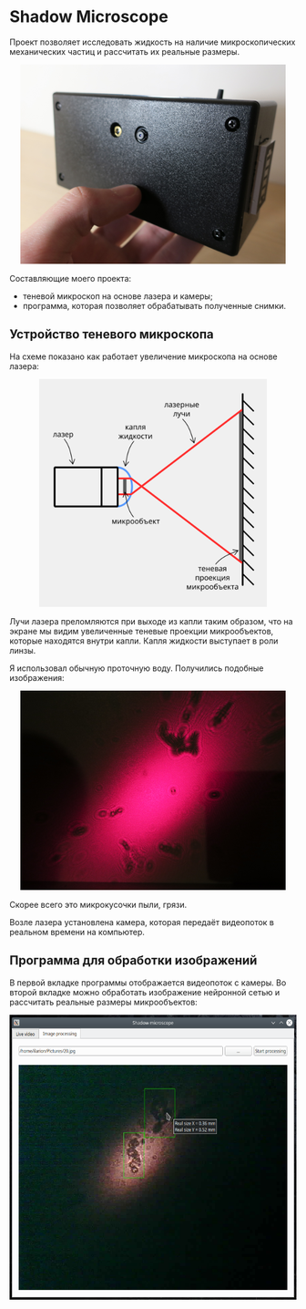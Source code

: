 # Shadow Microscope

Проект позволяет исследовать жидкость на наличие микроскопических механических частиц и рассчитать их реальные размеры.

<p align="center">
	<img src="./readme-imgs/photo1.png" height="350px"/>
</p>

Составляющие моего проекта:

- теневой микроскоп на основе лазера и камеры;
- программа, которая позволяет обрабатывать полученные снимки.

## Устройство теневого микроскопа

На схеме показано как работает увеличение микроскопа на основе лазера:

<p align="center">
	<img src="./readme-imgs/schema.png" height="400px"/>
</p>

Лучи лазера преломляются при выходе из капли таким образом, что на экране мы видим увеличенные теневые проекции микрообъектов, которые находятся внутри капли. Капля жидкости выступает в роли линзы.

Я использовал обычную проточную воду. Получились подобные изображения:

<p align="center">
	<img src="./readme-imgs/photo2.png" height="350px"/>
</p>

Скорее всего это микрокусочки пыли, грязи.

Возле лазера установлена камера, которая передаёт видеопоток в реальном времени на компьютер.

## Программа для обработки изображений

В первой вкладке программы отображается видеопоток с камеры. Во второй вкладке можно обработать изображение нейронной сетью и рассчитать реальные размеры микрообъектов:

<p align="center">
	<img src="./readme-imgs/screenshot.png" height="500px"/>
</p>